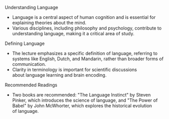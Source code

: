 Understanding Language

- Language is a central aspect of human cognition and is essential for explaining theories about the mind.
- Various disciplines, including philosophy and psychology, contribute to understanding language, making it a critical area of study.

Defining Language

- The lecture emphasizes a specific definition of language, referring to systems like English, Dutch, and Mandarin, rather than broader forms of communication.
- Clarity in terminology is important for scientific discussions about language learning and brain encoding.

Recommended Readings

- Two books are recommended: "The Language Instinct" by Steven Pinker, which introduces the science of language, and "The Power of Babel" by John McWhorter, which explores the historical evolution of language.